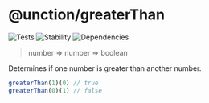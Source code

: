 # @unction/greaterThan

![Tests][BADGE_TRAVIS]
![Stability][BADGE_STABILITY]
![Dependencies][BADGE_DEPENDENCY]

> number => number => boolean

Determines if one number is greater than another number.

``` javascript
greaterThan(1)(0) // true
greaterThan(0)(1) // false
```

[BADGE_TRAVIS]: https://img.shields.io/travis/unctionjs/greaterThan.svg?maxAge=2592000&style=flat-square
[BADGE_STABILITY]: https://img.shields.io/badge/stability-strong-green.svg?maxAge=2592000&style=flat-square
[BADGE_DEPENDENCY]: https://img.shields.io/david/unctionjs/greaterThan.svg?maxAge=2592000&style=flat-square
